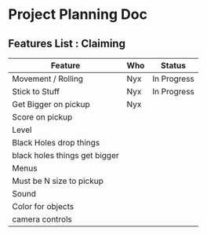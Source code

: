 # Project Planning Doc

## Features List : Claiming

| Feature                       | Who | Status      |
| ----------------------------- | --- | ----------- |
| Movement / Rolling            | Nyx | In Progress |
| Stick to Stuff                | Nyx | In Progress |
| Get Bigger on pickup          | Nyx |             |
| Score on pickup               |     |             |
| Level                         |     |             |
| Black Holes drop things       |     |             |
| black holes things get bigger |     |             |
| Menus                         |     |             |
| Must be N size to pickup      |     |             |
| Sound                         |     |             |
| Color for objects             |     |             |
| camera controls               |     |             |
